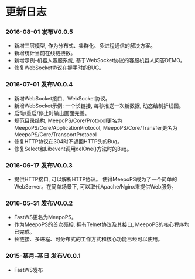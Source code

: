 # 更新日志

### 2016-08-01 发布V0.0.5
- 新增三层模型, 作为分布式、集群化、多进程通信的解决方案。
- 新增统计当前在线链接数。
- 新增示例-机器人客服系统, 基于WebSocket协议的客服机器人问答DEMO。
- 修复WebSocket协议在握手时的BUG。

### 2016-07-01 发布V0.0.4
- 新增WebSocket接口、WebSocket协议。
- 新增WebSocket示例: 一个长链接, 每秒推送一次新数据, 动态绘制折线图。
- 启动/重启/停止时输出画面完善。
- 规范目录结构, MeepoPS/Core/Protocol更名为MeepoPS/Core/ApplicationProtocol, MeepoPS/Core/Transfer更名为MeepoPS/Core/TransportProtocol
- 修复HTTP协议在304时不返回HTTP头的Bug。
- 修复Select和Libevent调用delOne()方法时的Bug。

### 2016-06-17 发布V0.0.3
- 提供HTTP接口, 可以解析HTTP协议。 使得MeepoPS成为了一个简单的WebServer。在简单场景下, 可以取代Apache/Nginx来提供Web服务。

### 2016-05-31 发布V0.0.2
- FastWS更名为MeepoPS。
- 作为MeepoPS的首次亮相, 拥有Telnet协议及其接口, MeepoPS的核心程序均已完成。
- 长链接、多进程、可分布式的工作方式和核心功能已经可以使用。

### 2015-某月-某日 发布V0.0.1
- FastWS发布